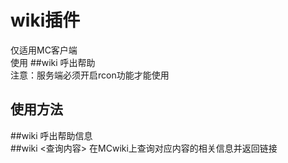 # wiki插件  
仅适用MC客户端  
使用 ##wiki 呼出帮助  
注意：服务端必须开启rcon功能才能使用  

## 使用方法  
##wiki 呼出帮助信息  
##wiki <查询内容>  在MCwiki上查询对应内容的相关信息并返回链接  
